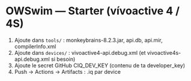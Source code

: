# OWSwim — Starter (vívoactive 4 / 4S)
1) Ajoute dans `tools/` : monkeybrains-8.2.3.jar, api.db, api.mir, compilerInfo.xml
2) Ajoute dans `devices/` : vivoactive4-api.debug.xml (et vivoactive4s-api.debug.xml si besoin)
3) Ajoute le secret GitHub CIQ_DEV_KEY (contenu de ta developer_key)
4) Push → Actions → Artifacts : .iq par device
